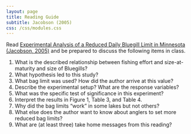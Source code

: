 ```yaml
---
layout: page
title: Reading Guide
subtitle: Jacobson (2005)
css: /css/modules.css
---
```


Read [Experimental Analysis of a Reduced Daily Bluegill Limit in Minnesota (Jacobson, 2005)](RESOURCES/Jacobson_2005_BGBagLimits.pdf) and be prepared to discuss the following items in class.

1. What is the described relationship between fishing effort and size-at-maturity and size of Bluegills?
1. What hypothesis led to this study?
1. What bag limit was used?  How did the author arrive at this value?
1. Describe the experimental setup?  What are the response variables?
1. What was the specific test of significance in this experiment?
1. Interpret the results in Figure 1, Table 3, and Table 4.
1. Why did the bag limits “work” in some lakes but not others?
1. What else does the author want to know about anglers to set more reduced bag limits?
1. What are (at least three) take home messages from this reading?
